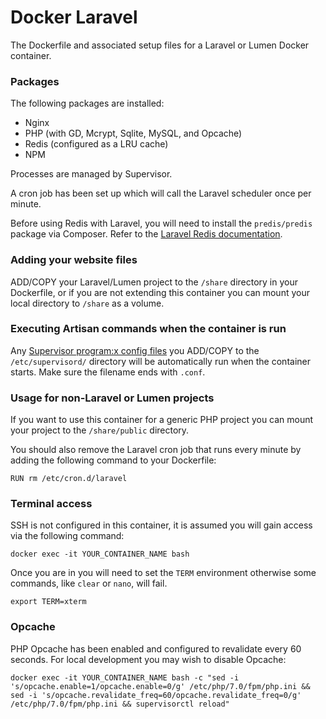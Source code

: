 # Docker Laravel

The Dockerfile and associated setup files for a Laravel or Lumen Docker container.


### Packages

The following packages are installed:
- Nginx
- PHP (with GD, Mcrypt, Sqlite, MySQL, and Opcache)
- Redis (configured as a LRU cache)
- NPM

Processes are managed by Supervisor.

A cron job has been set up which will call the Laravel scheduler once per minute.

Before using Redis with Laravel, you will need to install the `predis/predis`
package via Composer. Refer to the [Laravel Redis documentation](https://laravel.com/docs/master/redis).


### Adding your website files

ADD/COPY your Laravel/Lumen project to the `/share` directory in your
Dockerfile, or if you are not extending this container you can mount
your local directory to `/share` as a volume.


### Executing Artisan commands when the container is run

Any [Supervisor program:x config files](http://supervisord.org/configuration.html#program-x-section-values)
you ADD/COPY to the `/etc/supervisord/` directory will be automatically run when
the container starts. Make sure the filename ends with `.conf`.


### Usage for non-Laravel or Lumen projects

If you want to use this container for a generic PHP project you can mount
your project to the `/share/public` directory.

You should also remove the Laravel cron job that runs every minute
by adding the following command to your Dockerfile:

```
RUN rm /etc/cron.d/laravel
```


### Terminal access

SSH is not configured in this container, it is assumed you will gain access
via the following command:

```
docker exec -it YOUR_CONTAINER_NAME bash
```

Once you are in you will need to set the `TERM` environment otherwise some
commands, like `clear` or `nano`, will fail.

```
export TERM=xterm
```


### Opcache

PHP Opcache has been enabled and configured to revalidate every 60 seconds.
For local development you may wish to disable Opcache:

```
docker exec -it YOUR_CONTAINER_NAME bash -c "sed -i 's/opcache.enable=1/opcache.enable=0/g' /etc/php/7.0/fpm/php.ini && sed -i 's/opcache.revalidate_freq=60/opcache.revalidate_freq=0/g' /etc/php/7.0/fpm/php.ini && supervisorctl reload"
```
